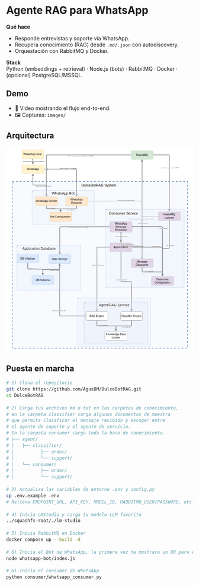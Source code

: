 # Agente RAG para WhatsApp

**Qué hace**  
- Responde entrevistas y soporte vía WhatsApp.  
- Recupera conocimiento (RAG) desde `.md/.json` con autodiscovery.  
- Orquestación con RabbitMQ y Docker.

**Stack**  
Python (embeddings + retrieval) · Node.js (bots) · RabbitMQ · Docker · (opcional) PostgreSQL/MSSQL.

## Demo
- 🎥 Video mostrando el flujo end-to-end.
- 🖼️ Capturas: `images/`

## Arquitectura
![Diagrama](images/arquitectura.png)

## Puesta en marcha
```bash
# 1) Clona el repositorio
git clone https://github.com/AgusBM/DulceBotRAG.git
cd DulceBotRAG

# 2) Carga tus archivos md o txt en las carpetas de conocimiento,
# en la carpeta classifier carga algunos documentos de muestra
# que permita clasificar el mensaje recibido y escoger entre
# el agente de soporte y el agente de servicio.
# En la carpeta consumer carga toda la base de conocimiento.
# ├── agent/            
# │   ├── classifier/
# │          ├── order/
# │          └── support/
# │   └── consumer/
# │          ├── order/
# │          └── support/

# 3) Actualiza las variables de entorno .env y config.py
cp .env.example .env
# Rellena ENDPOINT_URL, API_KEY, MODEL_ID, RABBITMQ_USER/PASSWORD, etc.

# 4) Inicia LMStudio y carga tu modelo LLM favorito
../squashfs-root/./lm-studio

# 5) Inicia RabbitMQ en Docker
docker compose up --build -d

# 6) Inicia el Bot de WhatsApp, la primera vez te mostrara un QR para enlazar con tu dispositivo
node whatsapp-bot/index.js

# 6) Inicia el consumer de WhatsApp
python consumer/whatsapp_consumer.py


